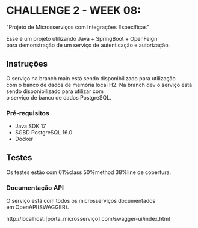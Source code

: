 # CHALLENGE 2 - WEEK 08: 

"Projeto de Microsserviços com Integrações Específicas"

Esse é um projeto utilizando Java + SpringBoot + OpenFeign  
para demonstração de um serviço de autenticação e autorização.

## Instruções

O serviço na branch main está sendo disponibilizado para utilização  
com o banco de dados de memória local H2. 
Na branch dev o serviço está sendo disponibilizado para utilizar com  
o serviço de banco de dados PostgreSQL.

### Pré-requisitos

- Java SDK 17
- SGBD PostgreSQL 16.0
- Docker

## Testes

Os testes estão com 61%class 50%method 38%line de cobertura.


### Documentação API

O serviço está com todos os microsserviços documentados  
em OpenAPI(SWAGGER).

http://localhost:[porta_microsserviço].com/swagger-ui/index.html
